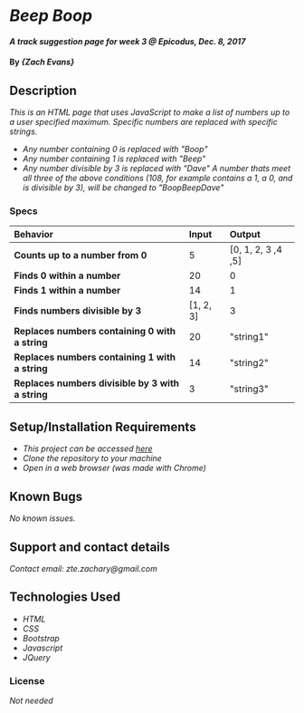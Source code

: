# _Beep Boop_

#### _A track suggestion page for week 3 @ Epicodus, Dec. 8, 2017_

#### By _**{Zach Evans}**_

## Description

_This is an HTML page that uses JavaScript to make a list of numbers up to a user specified maximum. Specific numbers are replaced with specific strings._
* _Any number containing 0 is replaced with "Boop"_
* _Any number containing 1 is replaced with "Beep"_
* _Any number divisible by 3 is replaced with "Dave"_
_A number thats meet all three of the above conditions (108, for example contains a 1, a 0, and is divisible by 3), will be changed to "BoopBeepDave"_


### Specs
| Behavior | Input | Output |
| :-------------     | :------------- | :-------------
| **Counts up to a number from 0** | 5 | [0, 1, 2, 3 ,4 ,5] |
| **Finds 0 within a number**| 20 | 0 |
| **Finds 1 within a number**| 14 | 1 |
| **Finds numbers divisible by 3**| [1, 2, 3] | 3 |
| **Replaces numbers containing 0 with a string**| 20 | "string1" |
| **Replaces numbers containing 1 with a string**| 14 | "string2" |
| **Replaces numbers divisible by 3 with a string**| 3 | "string3" |


## Setup/Installation Requirements

* _This project can be accessed [here](https://github.com/ZEvans1/beep-boop.git)_
* _Clone the repository to your machine_
* _Open in a web browser (was made with Chrome)_

## Known Bugs

_No known issues._

## Support and contact details

_Contact email: zte.zachary@gmail.com_

## Technologies Used

* _HTML_
* _CSS_
* _Bootstrap_
* _Javascript_
* _JQuery_


### License

*Not needed*
